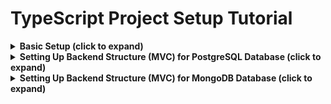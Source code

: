 
# TypeScript Project Setup Tutorial


<details>
  <summary><strong>Basic Setup (click to expand)</strong></summary>

## Navigation
- [Setting Up the Project](#setting-up-the-project)
- [Adding Security Features](#adding-security-features)
- [Setting Up Logging with Winston](#setting-up-logging-with-winston)
- [Adding Monitoring Capabilities with Morgan](#adding-monitoring-capabilities-with-morgan)
- [Adding Reloading Capabilities](#adding-reloading-capabilities)
- [Code Standards](#code-standards)
- [Basic Unit Test Setup for Service Logic](#basic-unit-test-setup-for-service-logic)

## Setting Up the Project

In this chapter, we'll start by setting up a basic Express TypeScript project. This will include installing necessary dependencies and setting up TypeScript.

## 1 Initialize the Project

First, create a new directory for your project and navigate into it:

```bash
mkdir express-typescript-app
cd express-typescript-app
```

Initialize a new Node.js project:

```bash
npm init -y
```

## 2 Install Dependencies

Install Express and TypeScript along with the necessary types and development tools:

```bash
npm install express
npm install typescript @types/express ts-node --save-dev
```

## 3 Set Up TypeScript Configuration

Create a `tsconfig.json` file to configure TypeScript:

```json
{
  "compilerOptions": {
    "target": "ES2020",
    "module": "commonjs",
    "strict": true,
    "esModuleInterop": true,
    "skipLibCheck": true,
    "experimentalDecorators": true,
    "emitDecoratorMetadata": true,
    "forceConsistentCasingInFileNames": true,
    "outDir": "./dist"
  },
  "include": ["src/**/*.ts"],
  "exclude": ["node_modules"]
}
```

## 4 Create Basic Project Structure

Create the following directory structure:

```
express-typescript-app/
├── src/
│   └── index.ts
├── dist/
├── .gitignore
├── package.json
└── tsconfig.json
```

## 5 Create the Main Entry Point

In `src/index.ts`, set up a basic Express server:

```typescript
import express from 'express';

const app = express();
const port = 3000;

app.get('/', (req, res) => {
  res.send('Hello World!');
});

app.listen(port, () => {
  console.log(`Server is running at http://localhost:${port}`);
});
```

## 6 Add Build and Start Scripts

Update your `package.json` to include build and start scripts:

```json
"scripts": {
  "build": "tsc",
  "start": "node dist/index.js",
  "dev": "ts-node src/index.ts"
}
```

You can now build your project with `npm run build`, start it with `npm start`, or run it in development mode with `npm run dev`.

This completes the setup for a basic Express TypeScript application.



## Adding Security Features

In this chapter, we'll add some basic security features to our Express TypeScript application. This includes setting HTTP headers, enabling CORS, and using environment variables for configuration.

## 1 Install Security Dependencies

First, install some commonly used security middleware:

```bash
npm install helmet cors dotenv
npm install @types/cors @types/dotenv --save-dev
```

## 2 Configure Environment Variables

Create a `.env` file in the root of your project to store environment variables. Add the following content:

```
PORT=3000
```

Add `.env` to your `.gitignore` file to prevent it from being committed to version control:

```
/node_modules
/dist
.env
```

## 3 Set Up Helmet and CORS Middleware

In `src/index.ts`, update your server configuration to use Helmet and CORS:

```typescript
import express from 'express';
import helmet from 'helmet';
import cors from 'cors';
import dotenv from 'dotenv';

dotenv.config();

const app = express();
const port = process.env.PORT || 3000;

// Use Helmet to set secure HTTP headers
app.use(helmet());

// Enable CORS
app.use(cors());

app.get('/', (req, res) => {
  res.send('Hello World!');
});

app.listen(port, () => {
  console.log(`Server is running at http://localhost:${port}`);
});
```

### Explanation

- **Helmet**: Helmet helps secure your Express apps by setting various HTTP headers. It includes a collection of smaller middleware functions that set security-related HTTP headers.
- **CORS**: Cross-Origin Resource Sharing (CORS) is a mechanism that allows restricted resources on a web page to be requested from another domain. The `cors` package provides a middleware to enable CORS with various options.

## 4 Using Environment Variables

We've already set up the `dotenv` package to load environment variables from a `.env` file. Using environment variables helps keep sensitive information like configuration settings out of your source code.

You can now access these variables using `process.env`.

### Example: Using Environment Variables

In your `src/index.ts`, you can access the `PORT` environment variable like this:

```typescript
const port = process.env.PORT || 3000;
```

This completes the setup for adding basic security features to our Express TypeScript application.

## Setting Up Logging with Winston

In this chapter, we'll add logging capabilities to our Express TypeScript application using `winston` for more advanced logging features.

## 1 Install Winston

First, install `winston`:

```bash
npm install winston
npm install @types/winston --save-dev
```

## 2 Create a Logger Configuration File

Create a new file `src/logger.ts` to configure Winston:

```typescript
import { createLogger, format, transports } from 'winston';

const logger = createLogger({
    level: 'info',
    format: format.combine(
        format.timestamp(),
        format.printf(({ timestamp, level, message }) => {
            return `${timestamp} ${level}: ${message}`;
        })
    ),
    transports: [
        new transports.Console(),
        new transports.File({ filename: 'logs/error.log', level: 'error' }),
        new transports.File({ filename: 'logs/combined.log' })
    ]
});

export default logger;
```

### Explanation

- **createLogger**: Creates a new logger instance.
- **level**: Sets the logging level. The logger will only log messages at this level or higher.
- **format**: Defines the format for log messages. Here, it's combining a timestamp and a custom printf format.
- **transports**: Defines where to log messages. In this case, to the console and to files (one for errors and one for all logs).

## 3 Logger Levels in Winston

Winston has several logging levels, each with a specific priority. The levels are:

- **error**: Priority 0, for logging error messages.
- **warn**: Priority 1, for logging warning messages.
- **info**: Priority 2, for logging informational messages.
- **http**: Priority 3, for logging HTTP requests (not used by default).
- **verbose**: Priority 4, for logging verbose messages.
- **debug**: Priority 5, for logging debug messages.
- **silly**: Priority 6, for logging everything, including silly messages.

You can set the logging level when creating the logger, and it will log messages at that level and above. For example, if the level is set to `info`, it will log `info`, `warn`, and `error` messages, but not `debug` or `silly` messages.

### Example Usage

Here's an example of how you might use the different logging levels in your application:

```typescript
logger.error('This is an error message');
logger.warn('This is a warning message');
logger.info('This is an informational message');
logger.verbose('This is a verbose message');
logger.debug('This is a debug message');
logger.silly('This is a silly message');
```

This completes the setup for adding logging capabilities to our Express TypeScript application using Winston.


## Adding Monitoring Capabilities with Morgan

In this chapter, we'll add monitoring capabilities to our Express TypeScript application using `morgan` for HTTP request logging.

## 1 Install Monitoring Dependencies

First, install `morgan` for HTTP request logging:

```bash
npm install morgan
npm install @types/morgan --save-dev
```

## 2 Create a Morgan Configuration File

Create a new file `src/morganConfig.ts` to configure Morgan:

```typescript
import morgan from 'morgan';
import logger from './logger';

const morganMiddleware = morgan('combined', {
  stream: {
    write: (message) => logger.info(message.trim()),
  },
});

export default morganMiddleware;
```

## 3 Set Up Morgan in the Express App

Update your `src/index.ts` to use `morganMiddleware`:

```typescript
import express, { Request, Response, NextFunction } from 'express';
import helmet from 'helmet';
import cors from 'cors';
import dotenv from 'dotenv';
import morganMiddleware from './morganConfig';
import logger from './logger';

dotenv.config();

const app = express();
const port = process.env.PORT || 3000;

// Use Helmet to set secure HTTP headers
app.use(helmet());

// Enable CORS
app.use(cors());

// HTTP request logging with Morgan
app.use(morganMiddleware);

// Sample route
app.get('/', (req, res) => {
  res.send('Hello World!');
});

// Define the error type (you can extend it if needed)
interface Error {
  message: string;
  status?: number;
}

// Error handling middleware
app.use((err: Error, req: Request, res: Response, next: NextFunction) => {
  logger.error(err.message);
  res.status(err.status || 500).send('Something went wrong!');
});

app.listen(port, () => {
  logger.info(`Server is running at http://localhost:${port}`);
});

export default app; // Export app for use in metrics setup
```

### Explanation

- **Morgan Configuration File**: The `morganConfig.ts` file configures Morgan to use the `combined` format and log messages using the Winston logger.
- **Express App**: The `morganMiddleware` is imported and used in the Express app for HTTP request logging.

This chapter builds on the Winston setup from the previous chapter, using Winston for log message handling.


---

This structure ensures that the Morgan configuration is separated into its own file, keeping the `index.ts` file clean and focused on setting up the Express app.

## Adding Reloading Capabilities

In this chapter, we’ll configure automatic reloading for both the server and client sides of your Express TypeScript application when they are running as separate applications in different environments. We’ll use `nodemon` for server-side reloading and `vite` for client-side reloading. We’ll also use `concurrently` to run both servers simultaneously.

## Key Considerations

1. **Separate Environments**: Ensure that your client and server applications can communicate over a network through API endpoints.
2. **CORS Configuration**: Your server should handle Cross-Origin Resource Sharing (CORS) requests.
3. **Proxy Configuration for Vite**: Configure Vite to proxy API requests to your Express server.


## Recommended Setup

Given your setup, where the client and server are running as separate applications, follow these steps:

### Vite on Client

- **Install and configure Vite for client-side development.**
- **Set up a proxy in `vite.config.ts`** to forward API requests to your Express server. This ensures that the Vite development server can communicate with your backend server.

### Nodemon on Server

- **Install and configure Nodemon** to automatically restart the Express server on code changes.
- **Configure Nodemon in the server’s `package.json`** to watch for changes in server-side files and restart the server as needed.


## 1 Install Dependencies

First, install the necessary packages for the server and client. On the server side, ensure you have these installed:

```bash
npm install --save-dev nodemon concurrently
```

On the client side, install Vite and React Refresh:

```bash
npm install --save-dev vite @vitejs/plugin-react-refresh
```

## 2 Configure CORS on the Server

Your Express server should be configured to handle CORS requests. This was covered in a previous chapter. Here’s a brief reminder:

### Update `index.ts` (or Equivalent)

Ensure that your server entry file includes the following:

```typescript
import express from 'express';
import cors from 'cors';

const app = express();

app.use(cors()); // Allow all origins; adjust as needed for security

// Other middleware and routes

app.listen(3000, () => {
  console.log('Server is running on port 3000');
});
```

## 3 Configure Vite Proxy for Client-Side Reloading

Configure Vite to forward API requests to your Express server.

### Update `vite.config.ts`

Create or update `vite.config.ts` in your client application’s root directory:

```typescript
import { defineConfig } from 'vite';
import reactRefresh from '@vitejs/plugin-react-refresh';

export default defineConfig({
  plugins: [reactRefresh()],
  server: {
    port: 3001,
    hmr: true,  // Enable Hot Module Replacement
    proxy: {
      '/api': {
        target: 'http://localhost:3000', // The URL of your Express server
        changeOrigin: true,
        secure: false,
        rewrite: (path) => path.replace(/^\/api/, ''),
      },
    },
  },
});
```

### Explanation

- **`proxy`**: Forwards requests from `/api` on the Vite client to `http://localhost:3000`, where your Express server is running.
- **`rewrite`**: Adjusts the path to remove the `/api` prefix before forwarding the request to the server.

## 4 Configure Concurrently to Run Both Servers

Ensure your `package.json` scripts are set up to run both the server and client development servers concurrently.

### Update `package.json` Scripts

Modify the `scripts` section of your server’s `package.json`:

```json
"scripts": {
  "start": "ts-node ./src/index.ts",
  "dev:server": "nodemon",
  "dev:client": "vite",
  "dev": "concurrently \"npm run dev:server\" \"npm run dev:client\""
}
```

### Explanation

- **`dev:server`**: Runs the Express server with `nodemon`.
- **`dev:client`**: Runs the Vite development server for the client-side.
- **`dev`**: Runs both `dev:server` and `dev:client` concurrently using `concurrently`.

## 5 Running the Application

To start both the server and client in development mode, use the following command from the root of your project for both client app and server app:

```bash
npm run dev
```

### Explanation

- This command will start `nodemon` to watch for server-side changes and `vite` to serve and automatically reload client-side changes.

## 6 Summary

- **CORS Configuration**: Ensure your Express server allows requests from your client application.
- **Vite Proxy Configuration**: Set up Vite to proxy API requests to your Express server to facilitate communication.
- **Concurrent Running**: Use `concurrently` to run both the client and server development servers simultaneously.


## Code Standards

In this chapter, we'll focus on setting up code standards and formatting for your TypeScript and Express project using WebStorm. Consistent code formatting and adhering to best practices are essential for maintaining code quality and collaboration efficiency.

## Step 1: Set Up Prettier for Code Formatting

Prettier is a popular code formatter that helps maintain consistent code style across your project. Here's how to set it up:

### 1. Install Prettier

Run the following command to install Prettier and related plugins:

```bash
npm install eslint prettier eslint-plugin-prettier eslint-config-prettier eslint-plugin-unused-imports --save-dev
```

### 2. Create ESLint Configuration File

Create an `.eslintrc.js` file in the root of your project with the following content:

```javascript
module.exports = {
  parser: '@typescript-eslint/parser',
  extends: [
    'eslint:recommended',
    'plugin:@typescript-eslint/recommended',
    'plugin:prettier/recommended', // Uses eslint-config-prettier to disable ESLint rules from conflicting with Prettier
  ],
  plugins: ['@typescript-eslint', 'prettier', 'unused-imports'],
  rules: {
    'prettier/prettier': 'error', // Runs Prettier as an ESLint rule and reports differences as individual ESLint issues
    'no-unused-vars': 'off', // Disable the base rule as it can report incorrect errors
    '@typescript-eslint/no-unused-vars': 'off', // Disable the TypeScript-specific rule as well
    'unused-imports/no-unused-imports': 'error', // Removes unused imports
    'unused-imports/no-unused-vars': [
      'warn',
      {
        vars: 'all',
        varsIgnorePattern: '^_',
        args: 'after-used',
        argsIgnorePattern: '^_',
      },
    ],
  },
};
```

### 3. Create Prettier Configuration File

Create a `.prettierrc` file in the root of your project to define your formatting rules. For example:

```json
{
  "semi": true,
  "trailingComma": "es5",
  "singleQuote": true,
  "printWidth": 80,
  "tabWidth": 2
}
```

### 4. Create a `.prettierignore` File

Add a `.prettierignore` file to exclude files and directories from being formatted by Prettier:

```plaintext
node_modules
dist
```

### 5. Create an ESLint Ignore File

Add a `.eslintignore` file to exclude files and directories from being linted by ESLint:

```plaintext
node_modules
dist
```

## Step 2: Integrate with WebStorm

### Using Built-In WebStorm Options

WebStorm has built-in support for both Prettier and ESLint. Here's how to set them up:

1. **Prettier**:
    1. Open WebStorm and go to **Preferences** (or **Settings**).
    2. Navigate to **Languages & Frameworks** > **Prettier**.
    3. Check the **On code reformat** and **On save** options to automatically format your code when saving files.
    4. Ensure the **Prettier package** field points to the `prettier` package installed in your project.

2. **ESLint**:
    1. Open WebStorm and go to **Preferences** (or **Settings**).
    2. Navigate to **Languages & Frameworks** > **JavaScript** > **Code Quality Tools** > **ESLint**.
    3. Select **Automatic ESLint Configuration** or specify the path to your `.eslintrc.js` file.

### Using Plugins

If you prefer to use plugins, install the following plugins in WebStorm:

1. **Prettier**:
    1. Go to **Preferences** (or **Settings**).
    2. Navigate to **Plugins**.
    3. Search for **Prettier** and install it.
    4. Configure Prettier as described above.

2. **ESLint**:
    1. Go to **Preferences** (or **Settings**).
    2. Navigate to **Plugins**.
    3. Search for **ESLint** and install it.
    4. Configure ESLint as described above.

## Step 3: Add Scripts for Formatting and Linting

Add the following scripts to your `package.json` to facilitate code formatting and linting:

```json
"scripts": {
  "format": "prettier --write \"src/**/*.{ts,tsx}\"",
  "lint": "eslint \"src/**/*.{ts,tsx}\" --fix"
}
```

You can now run `npm run format` to format your code and `npm run lint` to lint your code.

## Summary

In this chapter, we set up code standards for your TypeScript and Express project using Prettier for code formatting and ESLint for linting. We configured WebStorm to integrate with these tools and added scripts to automate code formatting and linting tasks.

## Basic Unit Test Setup for Service Logic

1. **Install Testing Dependencies**:

   ```bash
   npm install --save-dev jest ts-jest @types/jest
   ```

2. **Jest Configuration**:

   ```js
   // jest.config.js
   module.exports = {
     preset: 'ts-jest',
     testEnvironment: 'node',
     setupFilesAfterEnv: ['./test/setup.ts'],
   };
   ```

3. **Example Unit Test for PostgreSQL**:

   ```typescript
   // test/unit/moviePgService.test.ts
   import { MoviePgService } from '../../src/services/moviePgService';
   import pool from '../../src/config/inMemoryPostgres';

   const moviePgService = new MoviePgService();

   test('should create and fetch movies', async () => {
     await moviePgService.createMovie('Test Movie', 'Test Content');
     const movies = await moviePgService.getAllMovies();
     expect(movies.length).toBe(1);
     expect(movies[0].title).toBe('Test Movie');
   });
   ```

4. **Example Unit Test for MongoDB**:

   ```typescript
   // test/unit/movieMongoService.test.ts
   import { MovieMongoService } from '../../src/services/movieMongoService';
   import { client } from '../../src/config/inMemoryMongo';

   const movieMongoService = new MovieMongoService();

   test('should create and fetch movies', async () => {
     await movieMongoService.createMovie('Test Movie', 'Test Content');
     const movies = await movieMongoService.getAllMovies();
     expect(movies.length).toBe(1);
     expect(movies[0].title).toBe('Test Movie');
   });
   ```

5. **Example Unit Test for Redis**:

   ```typescript
   // test/unit/movieRedisService.test.ts
   import { MovieRedisService } from '../../src/services/movieRedisService';
   import redis from '../../src/config/inMemoryRedis';

   const movieRedisService = new MovieRedisService();

   test('should create and fetch movies', async () => {
     await movieRedisService.createMovie('1', 'Test Movie', 'Test Content');
     const movies = await movieRedisService.getAllMovies();
     expect(movies.length).toBe(1);
     expect(movies[0].title).toBe('Test Movie');
   });
   ```



</details>


<details>
  <summary><strong>Setting Up Backend Structure (MVC) for PostgreSQL Database (click to expand) </strong></summary>

  ## Navigation

  - [1. Installing Required Packages](#1-installing-required-packages)
  - [2. Setting Up `pg-mem` for Unit and Integration Testing](#2-setting-up-pg-mem-for-unit-and-integration-testing)
  - [3. Basic PostgreSQL Configuration](#3-basic-postgresql-configuration)
  - [4. Basic Route Creation](#4-basic-route-creation)
  - [5. Setting Configuration for TypeORM](#5-setting-configuration-for-typeorm)
  - [6. Making an MVC Structure](#6-making-an-mvc-structure)


## 1. Installing Required Packages

### 1. Installing Required Packages

To set up a backend structure using PostgreSQL in a Node.js project, you need to install several essential packages. These packages will help you interact with the PostgreSQL database, set up in-memory databases for testing, and ensure proper TypeScript support.

#### Step 1: Initialize a New Node.js Project
If you haven't already, start by initializing a new Node.js project.

```bash
npm init -y
```

This command will create a `package.json` file in your project directory.

#### Step 2: Install Required Packages
Run the following command to install the necessary packages:

```bash
npm install pg pg-mem @types/pg
```

Here's a brief overview of what each package does:

- **pg**: This is the official PostgreSQL client for Node.js. It allows you to connect to and interact with a PostgreSQL database.
- **pg-mem**: This package provides an in-memory PostgreSQL instance, which is extremely useful for running unit and integration tests without needing an actual database instance.
- **@types/pg**: This package provides TypeScript type definitions for the `pg` library, ensuring proper type-checking and IntelliSense in your TypeScript project.


---



## 2. Setting Up `pg-mem` for Unit and Integration Testing

### 2. Setting Up `pg-mem` for Unit and Integration Testing

In this step, we will set up `pg-mem` to create an in-memory PostgreSQL instance for running unit and integration tests. This allows you to test your database interactions without requiring a live PostgreSQL server.

#### Step 1: Import Required Modules
First, create a new file in your `src` directory named `testDb.ts` (or a similar name). Import the necessary modules:

```typescript
import { newDb } from 'pg-mem';
import { Pool } from 'pg';
```

- **newDb**: A function provided by `pg-mem` to create a new in-memory database.
- **Pool**: The PostgreSQL connection pool provided by the `pg` library, which manages connections to the database.

#### Step 2: Set Up the Mock Database
### 2. Setting Up `pg-mem` for Unit and Integration Testing (Updated for Jest)

In this section, you'll learn how to set up `pg-mem` for testing with Jest, a popular testing framework for JavaScript and TypeScript.

#### Step 1: Import Required Modules
Create a new file in your `src` directory named `testDb.ts` (or a similar name). Import the necessary modules:

```typescript
import { newDb } from 'pg-mem';
import { Pool } from 'pg';
```

- **newDb**: A function provided by `pg-mem` to create a new in-memory database.
- **Pool**: The PostgreSQL connection pool provided by the `pg` library, which manages connections to the database.

#### Step 2: Set Up the Mock Database
We'll create a function to set up the mock database using `pg-mem`:

```typescript
const pgMem = newDb();

export const setupMockDb = async () => {
    const pool = new Pool({
        host: 'localhost',
        port: 5432,
        database: 'testdb',
        user: 'user',
        password: 'password',
    });

    const client = await pool.connect();
    pgMem.adapters.createPg().Client(client);

    return pool;
};
```

- **pgMem**: This is your in-memory PostgreSQL instance.
- **setupMockDb**: This function sets up the connection between the in-memory database and a PostgreSQL `Pool`.

#### Step 3: Example Test for a Transactional Method
Let's write a schematic example to test a transactional method using the mock database.

1. **Create a Sample Repository:**

   In `src/repositories/movieRepository.ts`, create a repository with a method that performs a transaction:

   ```typescript
   import { Pool } from 'pg';
   
   export class MovieRepository {
       constructor(private pool: Pool) {}

       async addMovie(id: number, name: string, isFavorite: boolean): Promise<void> {
           const client = await this.pool.connect();
           try {
               await client.query('BEGIN');
               await client.query(
                   'INSERT INTO movies (id, name, is_favorite) VALUES ($1, $2, $3)',
                   [id, name, isFavorite]
               );
               await client.query('COMMIT');
           } catch (error) {
               await client.query('ROLLBACK');
               throw error;
           } finally {
               client.release();
           }
       }
   }
   ```

   This repository method begins a transaction, inserts a movie into the database, and then commits the transaction. If any error occurs, it rolls back the transaction.

2. **Write a Test Case Using Jest:**

   Create a test case to ensure that this transaction works as expected. Place this test in `src/repositories/movieRepository.test.ts`:

   ```typescript
   import { setupMockDb } from '../testDb';
   import { MovieRepository } from './movieRepository';
   import { Pool } from 'pg';
   
   describe('MovieRepository', () => {
       let pool: Pool;
       let movieRepository: MovieRepository;
   
       beforeAll(async () => {
           pool = await setupMockDb();
           movieRepository = new MovieRepository(pool);
           await pool.query(`
               CREATE TABLE movies (
                   id INT PRIMARY KEY,
                   name TEXT NOT NULL,
                   is_favorite BOOLEAN NOT NULL
               )
           `);
       });
   
       afterAll(async () => {
           await pool.end();
       });

       it('should add a movie successfully', async () => {
           await movieRepository.addMovie(1, 'Inception', true);
   
           const result = await pool.query('SELECT * FROM movies WHERE id = $1', [1]);
           expect(result.rows.length).toBe(1);
           expect(result.rows[0].name).toBe('Inception');
           expect(result.rows[0].is_favorite).toBe(true);
       });
   });
   ```

   - **beforeAll**: Initializes the mock database and repository before running any tests. It also creates the `movies` table.
   - **afterAll**: Closes the database connection after all tests have run.
   - **it**: Tests the `addMovie` method to ensure that it correctly inserts a movie into the database.

#### Step 4: Run the Tests with Jest
Finally, run your tests to ensure everything works correctly. If you have Jest installed, you can run:

```bash
npx jest
```

Jest will automatically find and run all test files in your project that match the pattern `*.test.ts`.

---

## 3. Basic PostgreSQL Configuration

### 3. Basic PostgreSQL Configuration

In this step, we'll configure the connection to a PostgreSQL database using the `pg` package. This configuration will allow your application to connect to the PostgreSQL database and perform various operations such as querying, inserting, updating, and deleting data.

#### Step 1: Create a Database Configuration File

Create a new directory named `config` inside your `src` directory. Inside `config`, create a file named `db.ts` to hold your database configuration:

```typescript
// src/config/db.ts
import { Pool } from 'pg';

// Create a new Pool instance with PostgreSQL connection details
const pool = new Pool({
    host: 'localhost',  // The hostname of the PostgreSQL server
    port: 5432,         // The port on which PostgreSQL is listening (default is 5432)
    database: 'mydb',   // The name of the database you want to connect to
    user: 'user',       // The username for connecting to the database
    password: 'password' // The password for the specified user
});

// Export the Pool instance to use it in other parts of your application
export default pool;
```

- **host**: The hostname where your PostgreSQL server is running, typically `localhost` if running locally.
- **port**: The port number for the PostgreSQL server. The default is `5432`.
- **database**: The name of the database you want to connect to.
- **user**: The username for authenticating with the PostgreSQL server.
- **password**: The password associated with the specified user.

#### Step 2: Use the Database Configuration in Your Application

To use this configuration in other parts of your application, simply import the `pool` object wherever you need to interact with the database.

For example, in a repository or service:

```typescript
// src/repositories/movieRepository.ts
import pool from '../config/db';

export class MovieRepository {
    async getMovies(): Promise<any[]> {
        const result = await pool.query('SELECT * FROM movies');
        return result.rows;
    }

    // Other methods interacting with the database
}
```

Here, the `pool.query` method is used to execute SQL queries against the database. The `getMovies` method retrieves all records from the `movies` table.

#### Step 3: Test the Configuration

To ensure your configuration is working correctly, you can create a simple script to connect to the database and perform a basic query.

Create a file `src/testDbConnection.ts`:

```typescript
import pool from './config/db';

(async () => {
    try {
        const result = await pool.query('SELECT NOW()');
        console.log('Database connected:', result.rows[0]);
    } catch (error) {
        console.error('Database connection error:', error);
    } finally {
        pool.end();
    }
})();
```

Run this script using `ts-node` to test the connection:

```bash
npx ts-node src/testDbConnection.ts
```

If your configuration is correct, you should see a message in the console indicating that the database is connected, along with the current timestamp.

---

## 4. Basic Route Creation

### 4. Basic Route Creation

In this step, we’ll create basic routes for handling HTTP requests using Express.js. We’ll cover how to set up `GET`, `POST`, and parameterized routes, as well as how to handle query parameters.


#### Step 1: Creating the Movies Router

Create a new directory named `routes` inside your `src` directory. Inside `routes`, create a file named `moviesRouter.ts`:

```typescript
import express, { Request, Response, NextFunction } from 'express';

const moviesRouter = express.Router();

// Example: GET Route
moviesRouter.get('/', async (req: Request, res: Response, next: NextFunction) => {
    try {
        const query = req.query.q as string;

        if (!query) {
            res.status(400).send('Query parameter "q" is required');
            return;
        }

        // Simulate fetching movies based on the query
        const movies = [{ id: 1, name: `Movie matching ${query}` }]; // Mock data

        res.json(movies);
    } catch (e) {
        next(e);
    }
});

// Example: POST Route
moviesRouter.post('/add', async (req: Request, res: Response, next: NextFunction) => {
    try {
        const { id, name } = req.body;

        if (!id || !name) {
            res.status(400).send('ID and Name are required');
            return;
        }

        // Simulate adding a movie
        res.status(201).json({ message: 'Movie added successfully', movie: { id, name } });
    } catch (e) {
        next(e);
    }
});

// Example: Route with Parameter
moviesRouter.get('/:id', async (req: Request, res: Response, next: NextFunction) => {
    try {
        const { id } = req.params;

        // Simulate fetching a movie by ID
        const movie = { id, name: 'Sample Movie' }; // Mock data

        res.json(movie);
    } catch (e) {
        next(e);
    }
});

export default moviesRouter;
```

- **GET Route**: Handles requests to `/movies` and optionally accepts a query parameter `q`. If `q` is provided, it returns a list of movies matching the query.
- **POST Route**: Handles requests to `/movies/add`. It expects a movie object in the request body and simulates adding it to a database.
- **Parameterized Route**: Handles requests to `/movies/:id`, where `:id` is a dynamic parameter representing a movie’s ID.


#### Step 2: Example Client-Side Integration

For the POST route `/movies/add`, here’s how you might integrate it on the client side:

```typescript
const handleAddFavoriteMovie = async (movie: { id: number; name: string }) => {
    const response = await fetch(`http://localhost:3000/movies/add`, {
        method: 'POST',
        headers: {
            'Content-Type': 'application/json',
        },
        body: JSON.stringify(movie),
    });

    if (response.ok) {
        console.log('Movie added successfully!');
    } else {
        console.error('Failed to add movie.');
    }
};
```

This function sends a `POST` request to the `/movies/add` endpoint to add a new movie.

---

## 5. Setting Configuration for TypeORM

### 5. Setting Up TypeORM Configuration with Entity Relationships

In this step, we'll configure TypeORM for PostgreSQL, define entities, and demonstrate how to create relationships between entities using TypeORM decorators. This setup will include defining a basic configuration, creating entities with one-to-one, many-to-one, and many-to-many relationships, and setting up DTOs (Data Transfer Objects) for type validation.

#### Step 1: Install TypeORM and Required Packages

First, install TypeORM along with the PostgreSQL driver:

```bash
npm install typeorm reflect-metadata
```

- **typeorm**: The ORM library for TypeScript and JavaScript.
- **reflect-metadata**: A dependency required by TypeORM for its decorators.

#### Step 2: Create TypeORM Configuration

Create a new file named `ormconfig.ts` in the root of your project directory:

```typescript
import { DataSource } from 'typeorm';
import { User } from './src/entities/User';
import { UserProfile } from './src/entities/UserProfile';
import { Movie } from './src/entities/Movie';
import { Genre } from './src/entities/Genre';

const AppDataSource = new DataSource({
    type: 'postgres',
    host: 'localhost',
    port: 5432,
    username: 'user',
    password: 'password',
    database: 'mydb',
    entities: [User, UserProfile, Movie, Genre],
    synchronize: true, // Automatically create database tables
    logging: true, // Optional: Log SQL queries for debugging
});

export default AppDataSource;
```

In this configuration:

- **type**: Specifies the database type (PostgreSQL in this case).
- **host, port, username, password, database**: Connection details for your PostgreSQL database.
- **entities**: An array of entities that TypeORM will manage.
- **synchronize**: Automatically synchronize the database schema with your entity definitions. Set this to `false` in production.

#### Step 3: Define Entities with Relationships

We will define several entities: `User`, `UserProfile`, `Movie`, and `Genre`. These entities will have various relationships such as one-to-one, many-to-one, and one-to-many.

##### User and UserProfile (One-to-One Relationship)

Create a `User.ts` file inside the `entities` directory:

```typescript
import { Entity, PrimaryGeneratedColumn, Column, OneToOne, JoinColumn } from 'typeorm';
import { UserProfile } from './UserProfile';

@Entity()
export class User {
    @PrimaryGeneratedColumn()
    id: number;

    @Column()
    name: string;

    @OneToOne(() => UserProfile, profile => profile.user)
    @JoinColumn()
    profile: UserProfile;
}
```

Create a `UserProfile.ts` file inside the `entities` directory:

```typescript
import { Entity, PrimaryGeneratedColumn, Column, OneToOne } from 'typeorm';
import { User } from './User';

@Entity()
export class UserProfile {
    @PrimaryGeneratedColumn()
    userId: number;

    @Column()
    bio: string;

    @OneToOne(() => User, user => user.profile)
    user: User;
}
```

- **One-to-One**: A user has one profile, and each profile belongs to one user.
- **@OneToOne**: Defines the one-to-one relationship.
- **@JoinColumn**: Specifies the owning side of the relationship.

##### Movie and Genre (Many-to-One and One-to-Many Relationship)

Create a `Movie.ts` file inside the `entities` directory:

```typescript
import { Entity, PrimaryGeneratedColumn, Column, ManyToOne } from 'typeorm';
import { Genre } from './Genre';

@Entity()
export class Movie {
    @PrimaryGeneratedColumn()
    id: number;

    @Column()
    title: string;

    @ManyToOne(() => Genre, genre => genre.movies)
    genre: Genre;
}
```

Create a `Genre.ts` file inside the `entities` directory:

```typescript
import { Entity, PrimaryGeneratedColumn, Column, OneToMany } from 'typeorm';
import { Movie } from './Movie';

@Entity()
export class Genre {
    @PrimaryGeneratedColumn()
    id: number;

    @Column()
    name: string;

    @OneToMany(() => Movie, movie => movie.genre)
    movies: Movie[];
}
```

- **Many-to-One**: Each movie belongs to a single genre.
- **One-to-Many**: A genre can have many movies.
- **@ManyToOne**: Defines the many-to-one relationship.
- **@OneToMany**: Defines the one-to-many relationship.

#### Step 4: Define a DTO for Data Validation

Create a new directory named `dto` inside your `src` directory. Inside `dto`, create a file named `MovieDto.ts`:

```typescript
import { IsBoolean, IsNotEmpty, IsNumber, IsString } from 'class-validator';

export class MovieDto {
    @IsNotEmpty()
    @IsNumber()
    id: number;

    @IsNotEmpty()
    @IsString()
    title: string;

    @IsNotEmpty()
    @IsNumber()
    genreId: number;

    @IsNotEmpty()
    @IsBoolean()
    isFavorite: boolean;

    constructor(id: number, title: string, genreId: number, isFavorite: boolean) {
        this.id = id;
        this.title = title;
        this.genreId = genreId;
        this.isFavorite = isFavorite;
    }
}
```

In this DTO:

- **@IsNotEmpty**: Ensures that the field is not empty.
- **@IsNumber, @IsString, @IsBoolean**: Validates the type of the field.

#### Step 5: Integrate TypeORM into Your Application

Modify your `server.ts` file to initialize TypeORM and use it in your application:

```typescript
import 'reflect-metadata';
import express, { Application } from 'express';
import AppDataSource from './ormconfig';
import moviesRouter from './routes/moviesRouter';

const app: Application = express();
const port = 3000;

app.use(express.json());
app.use('/movies', moviesRouter);

AppDataSource.initialize()
    .then(() => {
        console.log('Data Source has been initialized!');
        app.listen(port, () => {
            console.log(`Server is running on http://localhost:${port}`);
        });
    })
    .catch((error) => {
        console.error('Error during Data Source initialization', error);
    });
```

Here, **AppDataSource.initialize()** initializes the TypeORM data source before starting the Express server.



## 6. Making an MVC Structure

In this chapter, we'll establish the Model-View-Controller (MVC) structure for your application, focusing on the repository, service, and controller layers. Each layer has its responsibilities, and together they form the backbone of your application.

#### Step 1: Repository Layer

The repository layer interacts directly with the database, providing methods to retrieve, insert, update, and delete data. Here are examples of different approaches to querying the database using TypeORM's QueryBuilder, raw SQL, and manual database management with `pool.query`.

##### 1. Using TypeORM’s QueryBuilder
Certainly! Below is the explanation of what `EntityRepository` and `Repository` are responsible for in TypeORM, followed by the code examples:

### Explanation

- **`Repository` Class**: 
  The `Repository` class in TypeORM is a generic class that provides methods for managing database entities. It handles common operations like finding, saving, updating, and deleting records. Each entity in your application typically has its own repository, which allows you to interact with that entity's records in the database.

  For example, if you have an entity called `Movie`, the corresponding repository (`MovieRepository`) would allow you to perform CRUD (Create, Read, Update, Delete) operations on `Movie` records.


### 1. Example with QueryBuilder and Extending TypeORM's `Repository` Class

```typescript
import { Repository } from 'typeorm';
import { Movie } from '../entities/Movie';

export class MovieRepository extends Repository<Movie> {
    async getTopRatedMovies(year: number): Promise<Movie[]> {
        return await this.createQueryBuilder('movie')
            .where('movie.rating > :rating', { rating: 8 })
            .andWhere('movie.releaseYear = :year', { year })
            .orderBy('movie.title', 'ASC')
            .getMany();
    }
}
```

- **Explanation**: In this example, the `MovieRepository` class extends the `Repository` class, inheriting all its methods, and adds a custom method `getTopRatedMovies` that uses the `QueryBuilder` to construct a complex SQL query. The `QueryBuilder` allows for flexible and powerful query construction, especially useful for complex conditions or joins.

### 2. Example Using TypeORM's Built-in Repository Methods Without QueryBuilder

```typescript
import { Repository } from 'typeorm';
import { Movie } from '../entities/Movie';

export class MovieRepository extends Repository<Movie> {
    async getTopRatedMovies(year: number): Promise<Movie[]> {
        return await this.find({
            where: {
                rating: MoreThan(8),
                releaseYear: year
            },
            order: {
                title: 'ASC'
            }
        });
    }
}
```

- **Explanation**: In this example, the `MovieRepository` class uses TypeORM’s built-in `find` method instead of `QueryBuilder`. The `find` method is simpler and more concise, utilizing TypeORM's query helpers like `MoreThan` to filter results. This approach is more declarative and is often preferred for straightforward queries. 

These examples demonstrate how you can leverage both the `Repository` class’s built-in methods and the `QueryBuilder` for different querying needs, all within the context of a custom repository created with the `EntityRepository` decorator.

##### 2. Using Raw SQL with TypeORM

You can execute raw SQL queries if you need more control over the query structure.

```typescript
import { AppDataSource } from '../ormconfig';

export class MovieRepository {
    async getMoviesWithRawSQL(rating: number, year: number): Promise<any[]> {
        return await AppDataSource.query(
            `SELECT * FROM movie WHERE rating > $1 AND release_year = $2 ORDER BY title ASC`,
            [rating, year]
        );
    }
}
```

This approach allows you to run custom SQL queries while still benefiting from TypeORM's connection management.

##### 3. Using `pool.query` in Non-TypeORM Code

Sometimes, you may want to manage the database connection directly, using `pool.query`.

```typescript
import { Pool } from 'pg';

const pool = new Pool({
    user: 'your-username',
    host: 'localhost',
    database: 'your-database',
    password: 'your-password',
    port: 5432,
});

export class MovieRepository {
    async getMoviesDirectly(rating: number): Promise<any[]> {
        const res = await pool.query('SELECT * FROM movie WHERE rating > $1', [rating]);
        return res.rows;
    }
}
```

This method is typically used in projects that don't use an ORM or where more control over database interactions is needed.

##### Repository Layer Request Examples

1. **Getting All Movies:**

```typescript
async getAllMovies(): Promise<Movie[]> {
    return await AppDataSource.getRepository(Movie).find();
}
```

2. **Getting a Movie by ID:**

```typescript
async getMovieById(id: number): Promise<Movie | null> {
    return await AppDataSource.getRepository(Movie).findOneBy({ id });
}
```

3. **Getting Movies by Genre:**

```typescript
async getMoviesByGenre(genreId: number): Promise<Movie[]> {
    return await AppDataSource.getRepository(Movie).findBy({ genre: { id: genreId } });
}
```

4. **Getting Movies by Multiple Parameters:**

```typescript
async getMoviesByCriteria(rating: number, year: number): Promise<Movie[]> {
    return await AppDataSource.getRepository(Movie)
        .createQueryBuilder('movie')
        .where('movie.rating > :rating', { rating })
        .andWhere('movie.releaseYear = :year', { year })
        .getMany();
}
```

5. **Adding a Movie:**

```typescript
async addMovie(movie: Movie): Promise<Movie> {
    return await AppDataSource.getRepository(Movie).save(movie);
}
```

#### Step 2: Service Layer

The service layer contains the business logic, such as validation, transaction management, and handling multiple repository interactions.

##### Validation Handling

```typescript
import { validate } from 'class-validator';
import { MovieDto } from '../dto/MovieDto';
import { plainToInstance } from 'class-transformer';
import { MovieRepository } from '../repositories/MovieRepository';

export class MovieService {
    private movieRepository = new MovieRepository();

    async addMovie(movieDto: MovieDto): Promise<MovieDto | null> {
        const movieInstance = plainToInstance(MovieDto, movieDto);
        const errors = await validate(movieInstance);

        if (errors.length > 0) {
            throw new Error('Validation failed');
        }

        return await this.movieRepository.addMovie(movieInstance);
    }
}
```

##### Handling Parameters and Body in Requests

```typescript
async getMoviesByRatingAndYear(rating: number, year: number): Promise<Movie[]> {
    return await this.movieRepository.getMoviesByCriteria(rating, year);
}
```

##### Transactional and Non-Transactional Handling

- **Transactional Example (Multiple Repository Requests):**

```typescript
import { AppDataSource } from '../ormconfig';

export class MovieService {
    async updateMovieDetails(movieDto: MovieDto): Promise<void> {
        await AppDataSource.transaction(async (transactionalEntityManager) => {
            const movieRepository = transactionalEntityManager.getRepository(Movie);
            const genreRepository = transactionalEntityManager.getRepository(Genre);

            const genre = await genreRepository.findOneBy({ id: movieDto.genreId });
            if (!genre) throw new Error('Genre not found');

            const movie = await movieRepository.findOneBy({ id: movieDto.id });
            if (!movie) throw new Error('Movie not found');

            movie.title = movieDto.title;
            movie.genre = genre;
            await movieRepository.save(movie);
        });
    }
}
```

- **Non-Transactional Example:**

```typescript
async addNewMovie(movieDto: MovieDto): Promise<MovieDto> {
    return await this.movieRepository.addMovie(movieDto);
}
```

##### Handling HTTP Response Codes

```typescript
async getMovie(id: number): Promise<Movie> {
    const movie = await this.movieRepository.getMovieById(id);
    if (!movie) {
        throw new Error('Movie not found');
    }
    return movie;
}
```

#### Step 3: Create a Controller Layer

The controller layer handles HTTP requests, delegating work to the service layer, and sending responses back to the client. Here's how you can structure your controllers:

```typescript
import express, { Request, Response, NextFunction } from 'express';
import { MovieService } from '../services/MovieService';
import { MovieDto } from '../dto/MovieDto';

const moviesRouter = express.Router();
const movieService = new MovieService();

// GET Route
moviesRouter.get('/', async (req: Request, res: Response, next: NextFunction) => {
    try {
        const movies = await movieService.getMovies();
        res.json(movies);
    } catch (e) {
        next(e);
    }
});

// POST Route
moviesRouter.post('/add', async (req: Request, res: Response, next: NextFunction) => {
    try {
        const dto = req.body as MovieDto;
        const movie = await movieService.addMovie(dto);
        res.status(201).json(movie);
    } catch (e) {
        next(e);
    }
});

// GET Route with Parameter
moviesRouter.get('/:id', async (req: Request, res: Response, next: NextFunction) => {
    try {
        const id = parseInt(req.params.id);
        const movie = await movieService.getMovieById(id);
        if (movie) {
            res.json(movie);
        } else {
            res.status(404).send('Movie not found');
        }
    } catch (e) {
        next(e);
    }
});

// PUT Route
moviesRouter.put('/update', async (req: Request, res: Response, next: NextFunction) => {
    try {
        const dto = req.body as MovieDto;
        const movie = await movieService.updateMovie(dto);
        res.json(movie);
    } catch (e) {
        next(e);
    }
});

// DELETE Route
moviesRouter.delete('/:id', async (req: Request, res: Response, next: NextFunction) => {
    try {
        const id = parseInt(req.params.id);
        await movieService.deleteMovie(id);
        res.status(204).send();
    } catch (e) {
        next(e);
    }
});

export default moviesRouter;
```

##### Explanation of Error Handling in Controllers

In each route handler, we wrap the logic inside a `try` block to catch any errors that might occur. The `catch` block calls `next(e)`, passing the error to the Express error-handling middleware. This approach ensures that all errors are handled consistently and that the application doesn't crash due to unhandled exceptions.

If a specific error occurs (like a movie not being found), we can customize the response by returning the appropriate HTTP status code and message (e.g., 404 for "Not Found").

---

This completes the MVC structure setup with repository, service, and controller layers, including error handling and various use cases.


</details>


<details>
  <summary><strong>Setting Up Backend Structure (MVC) for MongoDB Database (click to expand)</strong></summary>

  ## Navigation

  - [1. Installing Required Packages](#1-installing-required-packages)
  - [2. Setting Up In-Memory MongoDB for Unit and Integration Testing](#2-setting-up-in-memory-mongodb-for-unit-and-integration-testing)
  - [3. Basic MongoDB Configuration](#3-basic-mongodb-configuration)
  - [4. Basic Route Creation](#4-basic-route-creation)
  - [5. Setting Configuration for Mongoose](#5-setting-configuration-for-mongoose)
  - [6. Making an MVC Structure](#6-making-an-mvc-structure)

---

## 1. Installing Required Packages


### Step 1: Initialize a New Node.js Project

If you haven’t already, initialize your Node.js project:

```bash
npm init -y
```

### Step 2: Install Required Packages

For MongoDB, you'll need to install `mongoose` as the ODM (Object Data Modeling) library. Mongoose provides a straightforward way to interact with MongoDB and manage data schemas. Install Mongoose with:

```bash
npm install mongoose
```

Additionally, install `mongodb-memory-server` for in-memory testing, which is useful for creating a temporary MongoDB instance during unit and integration tests:

```bash
npm install -D mongodb-memory-server
```

For testing, you should install Jest and its TypeScript types to facilitate running and writing tests:

```bash
npm install -D jest @types/jest ts-jest
```

If you are using TypeScript, configure Jest to work with TypeScript by adding a Jest configuration file:

```bash
npx ts-jest config:init
```

This setup includes Mongoose for data modeling, `mongodb-memory-server` for testing, and Jest for running and writing tests, along with necessary TypeScript types to integrate Jest smoothly into your TypeScript project.
```

This version includes Jest and TypeScript types for comprehensive testing support, alongside MongoDB-specific packages.

---

## 2. Setting Up In-Memory MongoDB for Unit and Integration Testing

In this step, we will set up `mongodb-memory-server` to create an in-memory MongoDB instance for running unit and integration tests. This setup allows you to test your service methods while using an in-memory MongoDB to mock the database interactions.

### Step 1: Import Required Modules

Create a new file in your `src` directory named `testDb.ts` (or a similar name). Import the necessary modules:

```typescript
import { MongoMemoryServer } from 'mongodb-memory-server';
import mongoose from 'mongoose';
```

- **MongoMemoryServer**: A class provided by `mongodb-memory-server` to create and manage an in-memory MongoDB server.
- **mongoose**: The Mongoose library, which provides a straightforward API for interacting with MongoDB.

### Step 2: Set Up the Mock Database

Create functions to start the in-memory MongoDB server and connect to it. This will allow you to run tests against a temporary MongoDB instance:

```typescript
let mongoServer: MongoMemoryServer;

export const connect = async () => {
    mongoServer = await MongoMemoryServer.create();
    await mongoose.connect(mongoServer.getUri(), {
        useNewUrlParser: true,
        useUnifiedTopology: true,
    });
};

export const closeDatabase = async () => {
    await mongoose.connection.dropDatabase();
    await mongoose.connection.close();
    await mongoServer.stop();
};
```

- **mongoServer**: This is your in-memory MongoDB instance.
- **connect**: This function sets up the connection between the in-memory database and Mongoose.
- **closeDatabase**: This function cleans up the in-memory database and closes the connection.

### Step 3: Example Test for a Service Method

Let's use your written service methods and mock the storage layer using the in-memory MongoDB. 

1. **Create a Sample Service:**

   Assume you have a service method that interacts with the MongoDB database. For example, in `movieService.ts`:

   ```typescript
   import Movie from './movieModel';

   export class MovieService {
       async addMovie(title: string, genre: string): Promise<void> {
           const movie = new Movie({ title, genre });
           await movie.save();
       }

       async getMovieByTitle(title: string) {
           return await Movie.findOne({ title });
       }
   }
   ```

2. **Write a Test Case Using Jest:**

   Create a test file, for example, `movieService.test.ts`, and write a test case:

   ```typescript
   import { connect, closeDatabase } from './testDb';
   import { MovieService } from './movieService';

   let movieService: MovieService;

   beforeAll(async () => {
       await connect();
       movieService = new MovieService();
       await mongoose.connection.db.createCollection('movies');
   });

   afterAll(async () => await closeDatabase());

   describe('MovieService Test', () => {
       it('should add and retrieve a movie successfully', async () => {
           await movieService.addMovie('Inception', 'Sci-Fi');
           const movie = await movieService.getMovieByTitle('Inception');
           expect(movie).toBeDefined();
           expect(movie?.title).toBe('Inception');
           expect(movie?.genre).toBe('Sci-Fi');
       });
   });
   ```

   - **beforeAll**: Initializes the in-memory database and the service instance before running any tests. It also ensures the movies collection is created.
   - **afterAll**: Closes the database connection and stops the in-memory MongoDB server after all tests have run.
   - **it**: Tests the `MovieService` methods to ensure they correctly interact with the in-memory database.

### Step 4: Run the Tests with Jest

Finally, run your tests to ensure everything works correctly. If you have Jest installed, you can run:

```bash
npx jest
```

Jest will automatically find and run all test files in your project that match the pattern `*.test.ts`.
```

This updated guide focuses on using the in-memory MongoDB to test service methods while mocking the database interactions. It demonstrates how to set up, use, and test your service methods with an in-memory database.

## 3. Basic MongoDB Configuration

In this step, we'll configure the connection to a MongoDB database using the Mongoose library. This configuration will allow your application to connect to the MongoDB database and perform various operations such as querying, inserting, updating, and deleting data.

### Step 1: Create a Database Configuration File

Create a new directory named `config` inside your `src` directory. Inside `config`, create a file named `db.ts` to hold your database configuration:

```typescript
// src/config/db.ts
import mongoose from 'mongoose';

// Create a new connection string for MongoDB
const dbUri = 'mongodb://localhost:27017/mydb'; // Connection URI

// Connect to MongoDB using Mongoose
const connectToDatabase = async () => {
    try {
        await mongoose.connect(dbUri, {
            useNewUrlParser: true,
            useUnifiedTopology: true,
        });
        console.log('Connected to MongoDB');
    } catch (error) {
        console.error('Database connection error:', error);
    }
};

// Export the connection function
export default connectToDatabase;
```

- **dbUri**: The connection URI for your MongoDB server. `localhost:27017` is the default for a local MongoDB instance.
- **connectToDatabase**: This function connects to the MongoDB server using Mongoose and logs the connection status.

### Step 2: Use the Database Configuration in Your Application

To use this configuration in other parts of your application, simply call the `connectToDatabase` function wherever you need to interact with the database.

For example, in a service or application startup file:

```typescript
// src/app.ts
import connectToDatabase from './config/db';

const startServer = async () => {
    await connectToDatabase();
    
    // Your application code here
};

startServer();
```

Here, the `connectToDatabase` function establishes a connection to MongoDB before starting the application server.

### Step 3: Test the Configuration

To ensure your configuration is working correctly, you can create a simple script to connect to the database and perform a basic query.

Create a file `src/testDbConnection.ts`:

```typescript
import mongoose from 'mongoose';
import connectToDatabase from './config/db';

const testConnection = async () => {
    await connectToDatabase();

    try {
        const result = await mongoose.connection.db.admin().serverStatus();
        console.log('Database connected:', result.version);
    } catch (error) {
        console.error('Database connection error:', error);
    } finally {
        await mongoose.disconnect();
    }
};

testConnection();
```

Run this script using ts-node to test the connection:

```bash
npx ts-node src/testDbConnection.ts
```

If your configuration is correct, you should see a message in the console indicating that the database is connected, along with the MongoDB server version.

```

This section provides a complete guide for setting up MongoDB with Mongoose, including how to configure the database connection, use it in your application, and test the configuration.



## 4. Basic Route Creation

### Step 1: Creating the Movies Router

1. **Example: GET Route**

2. **Example: POST Route**

3. **Example: Route with Parameter**

### Step 2: Example Client-Side Integration

---

## 5. Setting Configuration for Mongoose

### Step 1: Install Mongoose and Required Packages

### Step 2: Define Schemas and Models

### Step 3: Integrate Mongoose into Your Application

---

## 6. Making an MVC Structure

### Step 1: Repository Layer

1. **Using Mongoose’s Query Methods**

2. **Using Aggregation Pipelines**

### Step 2: Service Layer

1. **Validation Handling**

2. **Handling Parameters and Body in Requests**

3. **Transactional and Non-Transactional Handling**

4. **Handling HTTP Response Codes**

### Step 3: Create a Controller Layer

1. **Explanation of Error Handling in Controllers**

</details>

